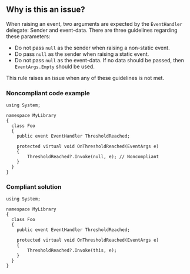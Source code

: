 ## Why is this an issue?
 
When raising an event, two arguments are expected by the `EventHandler` delegate: Sender and event-data. There are three guidelines regarding these parameters:
 
- Do not pass `null` as the sender when raising a non-static event.
- Do pass `null` as the sender when raising a static event.
- Do not pass `null` as the event-data. If no data should be passed, then `EventArgs.Empty` should be used.

This rule raises an issue when any of these guidelines is not met.
 
### Noncompliant code example

    using System;
    
    namespace MyLibrary
    {
      class Foo
      {
        public event EventHandler ThresholdReached;
    
        protected virtual void OnThresholdReached(EventArgs e)
        {
            ThresholdReached?.Invoke(null, e); // Noncompliant
        }
      }
    }

### Compliant solution

    using System;
    
    namespace MyLibrary
    {
      class Foo
      {
        public event EventHandler ThresholdReached;
    
        protected virtual void OnThresholdReached(EventArgs e)
        {
            ThresholdReached?.Invoke(this, e);
        }
      }
    }